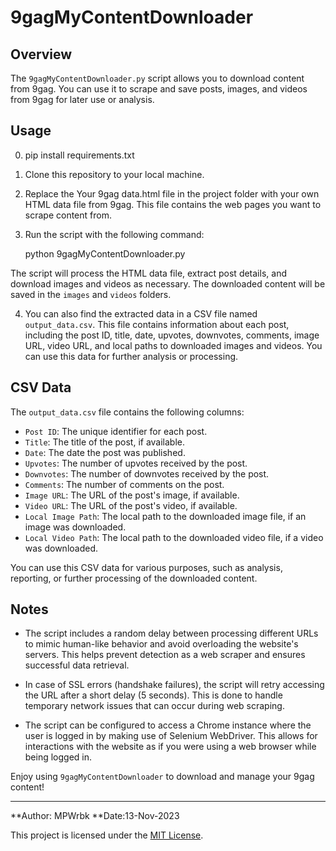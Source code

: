 # 9gagMyContentDownloader

## Overview

The `9gagMyContentDownloader.py` script allows you to download content from 9gag. You can use it to scrape and save posts, images, and videos from 9gag for later use or analysis.

## Usage

0. pip install requirements.txt

1. Clone this repository to your local machine.

2. Replace the Your 9gag data.html file in the project folder with your own HTML data file from 9gag. This file contains the web pages you want to scrape content from.

3. Run the script with the following command:

   python 9gagMyContentDownloader.py

The script will process the HTML data file, extract post details, and download images and videos as necessary. The downloaded content will be saved in the `images` and `videos` folders.

4. You can also find the extracted data in a CSV file named `output_data.csv`. This file contains information about each post, including the post ID, title, date, upvotes, downvotes, comments, image URL, video URL, and local paths to downloaded images and videos. You can use this data for further analysis or processing.

## CSV Data

The `output_data.csv` file contains the following columns:

- `Post ID`: The unique identifier for each post.
- `Title`: The title of the post, if available.
- `Date`: The date the post was published.
- `Upvotes`: The number of upvotes received by the post.
- `Downvotes`: The number of downvotes received by the post.
- `Comments`: The number of comments on the post.
- `Image URL`: The URL of the post's image, if available.
- `Video URL`: The URL of the post's video, if available.
- `Local Image Path`: The local path to the downloaded image file, if an image was downloaded.
- `Local Video Path`: The local path to the downloaded video file, if a video was downloaded.

You can use this CSV data for various purposes, such as analysis, reporting, or further processing of the downloaded content.

## Notes

- The script includes a random delay between processing different URLs to mimic human-like behavior and avoid overloading the website's servers. This helps prevent detection as a web scraper and ensures successful data retrieval.

- In case of SSL errors (handshake failures), the script will retry accessing the URL after a short delay (5 seconds). This is done to handle temporary network issues that can occur during web scraping.

- The script can be configured to access a Chrome instance where the user is logged in by making use of Selenium WebDriver. This allows for interactions with the website as if you were using a web browser while being logged in. 

Enjoy using `9gagMyContentDownloader` to download and manage your 9gag content!

---

**Author: MPWrbk
**Date:13-Nov-2023

This project is licensed under the [MIT License](LICENSE).
